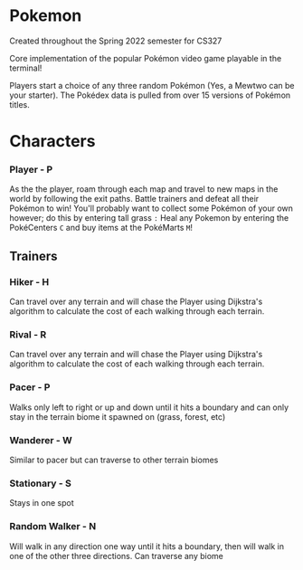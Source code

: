 # Pokemon
Created throughout the Spring 2022 semester for CS327

Core implementation of the popular Pokémon video game playable in the terminal!

Players start a choice of any three random Pokémon (Yes, a Mewtwo can be your starter).
The Pokédex data is pulled from over 15 versions of Pokémon titles.

# Characters

### Player - P
As the the player, roam through each map and travel to new maps in the world by following the exit paths.
Battle trainers and defeat all their Pokémon to win!
You'll probably want to collect some Pokémon of your own however; do this by entering tall grass `:`
Heal any Pokemon by entering the PokéCenters `C` and buy items at the PokéMarts `M`!

## Trainers

### Hiker - H
Can travel over any terrain and will chase the Player using Dijkstra's algorithm to calculate the cost of each walking through each terrain.

### Rival - R
Can travel over any terrain and will chase the Player using Dijkstra's algorithm to calculate the cost of each walking through each terrain.

### Pacer - P
Walks only left to right or up and down until it hits a boundary and can only stay in the terrain biome it spawned on (grass, forest, etc)

### Wanderer - W
Similar to pacer but can traverse to other terrain biomes

### Stationary - S
Stays in one spot

### Random Walker - N
Will walk in any direction one way until it hits a boundary, then will walk in one of the other three directions.
Can traverse any biome 


